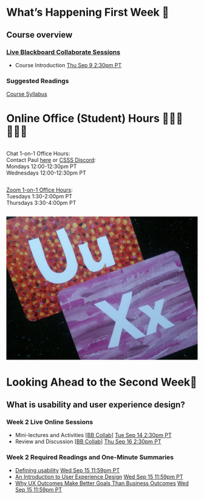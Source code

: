 
<div class=alert>

# What’s Happening First Week 💫

## Course overview

### [Live Blackboard Collaborate Sessions](https://canvas.sfu.ca/courses/64326/external_tools/3544)  

* Course Introduction <span class='badge'> [Thu Sep 9 2:30pm PT](https://www.timeanddate.com/worldclock/fixedtime.html?msg=CMPT-363+Course+Overview&iso=20210909T1430&p1=256&am=50)</span>

### Suggested Readings
[Course Syllabus](https://canvas.sfu.ca/courses/64326/assignments/syllabus)

</div>

# Online Office (Student) Hours ‍👩🏽‍💻👨🏽‍💻

<div class="row">
<div class="column">

Chat 1-on-1 Office Hours:  
Contact Paul [here](contact) or [CSSS Discord](https://t.co/GZQUc6iVjS):  
Mondays 12:00-12:30pm PT  
Wednesdays 12:00-12:30pm PT  

</div>
<div class="column">

[Zoom 1-on-1 Office Hours](https://www2.cs.sfu.ca/CourseCentral/363/paulh/1-on-1-office-hours/):  
Tuesdays 1:30-2:00pm PT  
Thursdays 3:30-4:00pm PT  

</div>
</div>

![UX](assets/images/12650723674_d5c85af332_k.jpg ':class=banner-image')

# Looking Ahead to the Second Week🔭

## What is usability and user experience design?

### Week 2 Live Online Sessions

* Mini-lectures and Activities [[BB Collab](#)] <span class='badge'> [Tue Sep 14 2:30pm PT](https://www.timeanddate.com/worldclock/fixedtime.html?msg=CMPT-363+Mini-lectures+and+Activities&iso=20210914T1430&p1=256&ah=1&am=50)</span>
* Review and Discussion [[BB Collab](#)] <span class='badge'> [Thu Sep 16 2:30pm PT](https://www.timeanddate.com/worldclock/fixedtime.html?msg=CMPT-363+Review+and+Discussion&iso=20210909T1430&p1=256&am=50)</span>

### Week 2 Required Readings and One-Minute Summaries

* [Defining usability](https://canvas.sfu.ca/courses/64326/assignments/662750) <span class='badge'> [Wed Sep 15 11:59pm PT](https://www.timeanddate.com/worldclock/fixedtime.html?msg=Week+2+%28Sep+12+-+18%29+Weekly+Readings+One-Minute+Summaries+Due+Date&iso=20210915T2359&p1=256)</span>
* [An Introduction to User Experience Design](https://canvas.sfu.ca/courses/64326/assignments/662751) <span class='badge'> [Wed Sep 15 11:59pm PT](https://www.timeanddate.com/worldclock/fixedtime.html?msg=Week+2+%28Sep+12+-+18%29+Weekly+Readings+One-Minute+Summaries+Due+Date&iso=20210915T2359&p1=256)</span>
* [Why UX Outcomes Make Better Goals Than Business Outcomes](https://canvas.sfu.ca/courses/64326/assignments/662737) <span class='badge'> [Wed Sep 15 11:59pm PT](https://www.timeanddate.com/worldclock/fixedtime.html?msg=Week+2+%28Sep+12+-+18%29+Weekly+Readings+One-Minute+Summaries+Due+Date&iso=20210915T2359&p1=256)</span>
